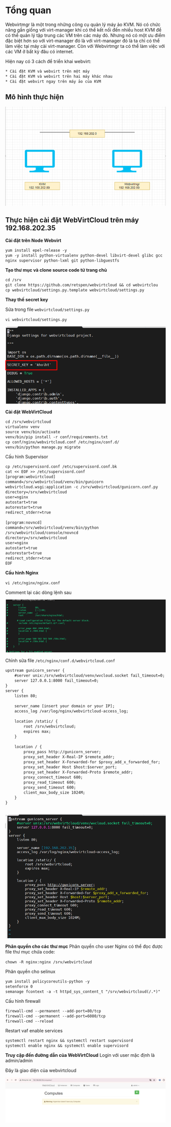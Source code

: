 

# Tổng quan 
Webvirtmgr là một trong những công cụ quản lý máy ảo KVM. Nó có chức năng gần giống với virt-manager khi có thể kết nối đến nhiều host KVM để có thể quản lý tập trung các VM trên các máy đó. Nhưng nó có một ưu điểm đặc biệt hơn so với virt-manager đó là với virt-manager đó là ta chỉ có thể làm việc tại máy cài virt-manager. Còn với Webvirtmgr ta có thể làm việc với các VM ở bất kỳ đâu có internet.

Hiện nay có 3 cách để triển khai webvirt:

    * Cài đặt KVM và webvirt trên một máy
    * Cài đặt KVM và webvirt trên hai máy khác nhau
    * Cài đặt webvirt ngay trên máy ảo của KVM

## Mô hình thực hiện 


![](./image/Screenshot_53.png)




## Thực hiện cài đặt WebVirtCloud trên máy 192.168.202.35


**Cài đặt trên Node Webvirt**

```
yum install epel-release -y
yum -y install python-virtualenv python-devel libvirt-devel glibc gcc nginx supervisor python-lxml git python-libguestfs
```

**Tạo thư mục và clone source code từ trang chủ**
```
cd /srv
git clone https://github.com/retspen/webvirtcloud && cd webvirtclou
cp webvirtcloud/settings.py.template webvirtcloud/settings.py
```

**Thay thế secret key**

Sửa trong file `webvirtcloud/settings.py`

`vi webvirtcloud/settings.py`


![](image/Screenshot_49.png)


**Cài đặt WebVirtCloud**
```
cd /srv/webvirtcloud
virtualenv venv
source venv/bin/activate
venv/bin/pip install -r conf/requirements.txt
cp conf/nginx/webvirtcloud.conf /etc/nginx/conf.d/
venv/bin/python manage.py migrate
```



Cấu hình Supervisor

```
cp /etc/supervisord.conf /etc/supervisord.conf.bk 
cat << EOF >> /etc/supervisord.conf
[program:webvirtcloud]
command=/srv/webvirtcloud/venv/bin/gunicorn webvirtcloud.wsgi:application -c /srv/webvirtcloud/gunicorn.conf.py
directory=/srv/webvirtcloud
user=nginx
autostart=true
autorestart=true
redirect_stderr=true

[program:novncd]
command=/srv/webvirtcloud/venv/bin/python /srv/webvirtcloud/console/novncd
directory=/srv/webvirtcloud
user=nginx
autostart=true
autorestart=true
redirect_stderr=true
EOF

```


**Cấu hình Nginx**

`vi /etc/nginx/nginx.conf`

Comment lại các dòng lệnh sau



![](image/Screenshot_50.png)



Chỉnh sửa file `/etc/nginx/conf.d/webvirtcloud.conf`


```
upstream gunicorn_server {
    #server unix:/srv/webvirtcloud/venv/wvcloud.socket fail_timeout=0;
    server 127.0.0.1:8000 fail_timeout=0;
}
server {
    listen 80;

    server_name [insert your domain or your IP];
    access_log /var/log/nginx/webvirtcloud-access_log; 

    location /static/ {
        root /srv/webvirtcloud;
        expires max;
    }

    location / {
        proxy_pass http://gunicorn_server;
        proxy_set_header X-Real-IP $remote_addr;
        proxy_set_header X-Forwarded-for $proxy_add_x_forwarded_for;
        proxy_set_header Host $host:$server_port;
        proxy_set_header X-Forwarded-Proto $remote_addr;
        proxy_connect_timeout 600;
        proxy_read_timeout 600;
        proxy_send_timeout 600;
        client_max_body_size 1024M;
    }
}


```


![](image/Screenshot_51.png)



**Phân quyền cho các thư mục**
Phân quyền cho user Nginx có thể đọc được file thư mục chứa code:

`chown -R nginx:nginx /srv/webvirtcloud`

Phân quyền cho selinux

```
yum install policycoreutils-python -y
setenforce 0
semanage fcontext -a -t httpd_sys_content_t "/srv/webvirtcloud(/.*)"

```

Cấu hình firewall

```
firewall-cmd --permanent --add-port=80/tcp
firewall-cmd --permanent --add-port=6080/tcp
firewall-cmd --reload
```

Restart vaf enable services

```
systemctl restart nginx && systemctl restart supervisord
systemctl enable nginx && systemctl enable supervisord
```

**Truy cập đến đường dẫn của WebVirtCloud**
Login với user mặc định là admin/admin

Đây là giao diện của webvirtcloud


![](image/Screenshot_52.png)



